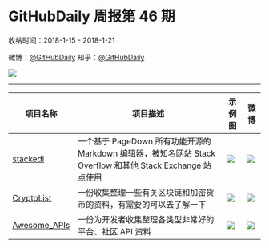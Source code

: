 # GitHubDaily 周报第 46 期

收纳时间：2018-1-15 - 2018-1-21

微博：[@GitHubDaily](https://weibo.com/GitHubDaily)
知乎：[@GitHubDaily](https://www.zhihu.com/people/githubdaily)

![](https://raw.githubusercontent.com/GitHubDaily/GitHubDaily/master/assets/weixin.png)

---

项目名称 | 项目描述 | 示例图 | 微博
--- | --- | --- | ---
[stackedi](status.github_url) | 一个基于 PageDown 所有功能开源的 Markdown 编辑器，被知名网站 Stack Overflow 和其他 Stack Exchange 站点使用 | ![](http://wx1.sinaimg.cn/large/006fiYtfgy1fnl6laiibdj31kw0zkdjs.jpg) | [![](https://raw.githubusercontent.com/GitHubDaily/GitHubDaily/master/assets/sina_logo.png)](https://weibo.com/5722964389/FF2yqmpKI)
[CryptoList](status.github_url) | 一份收集整理一些有关区块链和加密货币的资料，有需要的可以去了解一下 | ![](http://wx4.sinaimg.cn/large/006fiYtfgy1fnk2kk1ebxj31bu7iknpe.jpg) | [![](https://raw.githubusercontent.com/GitHubDaily/GitHubDaily/master/assets/sina_logo.png)](https://weibo.com/5722964389/FET7V9N0Z)
[Awesome_APIs](status.github_url) | 一份为开发者收集整理各类型非常好的平台、社区 API 资料 | ![](http://wx4.sinaimg.cn/large/006fiYtfgy1fnhnfqepswj31fc6zzkjm.jpg) | [![](https://raw.githubusercontent.com/GitHubDaily/GitHubDaily/master/assets/sina_logo.png)](https://weibo.com/5722964389/FEAkZA2J2)
